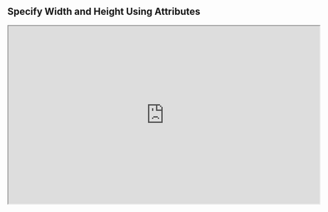 <html lang="en">
<head>
    <title>Atahan Celebi Personel Webpage</title>
</head>
<body>
    <h2>Specify Width and Height Using Attributes</h2>
    <iframe src="https://atahancelebi.github.io/AtahanCelebi/" width="700" height="400" title="AtahanCelebi Personel Webpage"></iframe>
    
</body>
</html>

